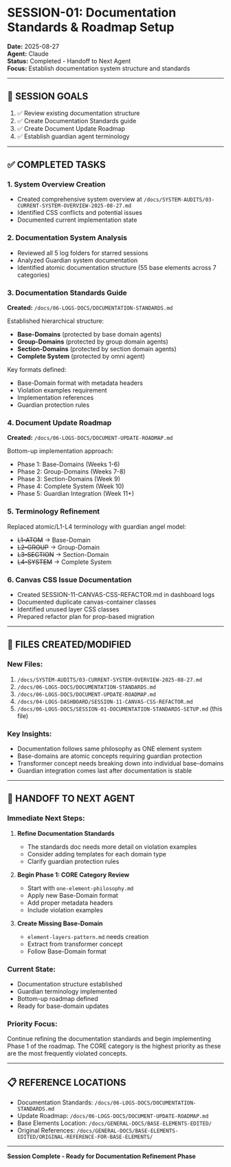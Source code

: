 # SESSION-01: Documentation Standards & Roadmap Setup

**Date:** 2025-08-27  
**Agent:** Claude  
**Status:** Completed - Handoff to Next Agent  
**Focus:** Establish documentation system structure and standards

---

## 🎯 SESSION GOALS

1. ✅ Review existing documentation structure
2. ✅ Create Documentation Standards guide
3. ✅ Create Document Update Roadmap
4. ✅ Establish guardian agent terminology

---

## ✅ COMPLETED TASKS

### 1. System Overview Creation
- Created comprehensive system overview at `/docs/SYSTEM-AUDITS/03-CURRENT-SYSTEM-OVERVIEW-2025-08-27.md`
- Identified CSS conflicts and potential issues
- Documented current implementation state

### 2. Documentation System Analysis
- Reviewed all 5 log folders for starred sessions
- Analyzed Guardian system documentation
- Identified atomic documentation structure (55 base elements across 7 categories)

### 3. Documentation Standards Guide
**Created:** `/docs/06-LOGS-DOCS/DOCUMENTATION-STANDARDS.md`

Established hierarchical structure:
- **Base-Domains** (protected by base domain agents)
- **Group-Domains** (protected by group domain agents)  
- **Section-Domains** (protected by section domain agents)
- **Complete System** (protected by omni agent)

Key formats defined:
- Base-Domain format with metadata headers
- Violation examples requirement
- Implementation references
- Guardian protection rules

### 4. Document Update Roadmap
**Created:** `/docs/06-LOGS-DOCS/DOCUMENT-UPDATE-ROADMAP.md`

Bottom-up implementation approach:
- Phase 1: Base-Domains (Weeks 1-6)
- Phase 2: Group-Domains (Weeks 7-8)
- Phase 3: Section-Domains (Week 9)
- Phase 4: Complete System (Week 10)
- Phase 5: Guardian Integration (Week 11+)

### 5. Terminology Refinement
Replaced atomic/L1-L4 terminology with guardian angel model:
- ~~L1-ATOM~~ → Base-Domain
- ~~L2-GROUP~~ → Group-Domain
- ~~L3-SECTION~~ → Section-Domain
- ~~L4-SYSTEM~~ → Complete System

### 6. Canvas CSS Issue Documentation
- Created SESSION-11-CANVAS-CSS-REFACTOR.md in dashboard logs
- Documented duplicate canvas-container classes
- Identified unused layer CSS classes
- Prepared refactor plan for prop-based migration

---

## 📁 FILES CREATED/MODIFIED

### New Files:
1. `/docs/SYSTEM-AUDITS/03-CURRENT-SYSTEM-OVERVIEW-2025-08-27.md`
2. `/docs/06-LOGS-DOCS/DOCUMENTATION-STANDARDS.md`
3. `/docs/06-LOGS-DOCS/DOCUMENT-UPDATE-ROADMAP.md`
4. `/docs/04-LOGS-DASHBOARD/SESSION-11-CANVAS-CSS-REFACTOR.md`
5. `/docs/06-LOGS-DOCS/SESSION-01-DOCUMENTATION-STANDARDS-SETUP.md` (this file)

### Key Insights:
- Documentation follows same philosophy as ONE element system
- Base-domains are atomic concepts requiring guardian protection
- Transformer concept needs breaking down into individual base-domains
- Guardian integration comes last after documentation is stable

---

## 🎯 HANDOFF TO NEXT AGENT

### Immediate Next Steps:
1. **Refine Documentation Standards**
   - The standards doc needs more detail on violation examples
   - Consider adding templates for each domain type
   - Clarify guardian protection rules

2. **Begin Phase 1: CORE Category Review**
   - Start with `one-element-philosophy.md`
   - Apply new Base-Domain format
   - Add proper metadata headers
   - Include violation examples

3. **Create Missing Base-Domain**
   - `element-layers-pattern.md` needs creation
   - Extract from transformer concept
   - Follow Base-Domain format

### Current State:
- Documentation structure established
- Guardian terminology implemented  
- Bottom-up roadmap defined
- Ready for base-domain updates

### Priority Focus:
Continue refining the documentation standards and begin implementing Phase 1 of the roadmap. The CORE category is the highest priority as these are the most frequently violated concepts.

---

## 📋 REFERENCE LOCATIONS

- Documentation Standards: `/docs/06-LOGS-DOCS/DOCUMENTATION-STANDARDS.md`
- Update Roadmap: `/docs/06-LOGS-DOCS/DOCUMENT-UPDATE-ROADMAP.md`
- Base Elements Location: `/docs/GENERAL-DOCS/BASE-ELEMENTS-EDITED/`
- Original References: `/docs/GENERAL-DOCS/BASE-ELEMENTS-EDITED/ORIGINAL-REFERENCE-FOR-BASE-ELEMENTS/`

---

**Session Complete - Ready for Documentation Refinement Phase**